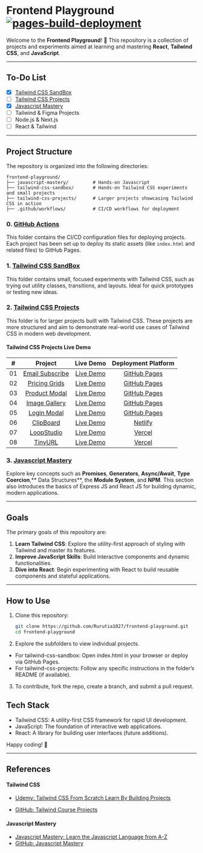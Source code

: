 # Frontend Playground [![pages-build-deployment](https://github.com/Rurutia1027/frontend-playground/actions/workflows/pages/pages-build-deployment/badge.svg)](https://github.com/Rurutia1027/frontend-playground/actions/workflows/pages/pages-build-deployment)

Welcome to the **Frontend Playground**! 🎨 This repository is a collection of projects and experiments aimed at learning and mastering **React**, **Tailwind CSS**, and **JavaScript**.

---

## To-Do List

- [x] [Tailwind CSS SandBox](./tailwind-css-sandbox/)
- [ ] [Tailwind CSS Projects](./tailwind-css-projects/)
- [x] [Javascript Mastery](./javascript-mastery/)
- [ ] Tailwind & Figma Projects
- [ ] Node.js & Next.js
- [ ] React & Tailwind

---

## Project Structure

The repository is organized into the following directories:

```
frontend-playground/
├── javascript-mastery/         # Hands-on Javascript
├── tailwind-css-sandbox/       # Hands-on Tailwind CSS experiments and small projects
├── tailwind-css-projects/      # Larger projects showcasing Tailwind CSS in action
├── .github/workflows/          # CI/CD workflows for deployment
```

### 0. [GitHub Actions](https://github.com/Rurutia1027/frontend-playground/actions)

This folder contains the CI/CD configuration files for deploying projects. Each project has been set up to deploy its static assets (like `index.html` and related files) to GitHub Pages.

### 1. [Tailwind CSS SandBox](https://rurutia1027.github.io/frontend-playground/tailwind-css-sandbox/index.html)

This folder contains small, focused experiments with Tailwind CSS, such as trying out utility classes, transitions, and layouts. Ideal for quick prototypes or testing new ideas.

### 2. [Tailwind CSS Projects](./tailwind-css-projects/)

This folder is for larger projects built with Tailwind CSS. These projects are more structured and aim to demonstrate real-world use cases of Tailwind CSS in modern web development.

#### Tailwind CSS Projects Live Demo

|  #  |                                                               Project                                                               |                                                           Live Demo                                                           |            Deployment Platform             |
| :-: | :---------------------------------------------------------------------------------------------------------------------------------: | :---------------------------------------------------------------------------------------------------------------------------: | :----------------------------------------: |
| 01  | [Email Subscribe](https://github.com/Rurutia1027/frontend-playground/tree/main/tailwind-css-projects/mini-projects/email-subscribe) | [Live Demo](https://rurutia1027.github.io/frontend-playground/tailwind-css-projects/mini-projects/email-subscribe/index.html) | [GitHub Pages ](https://pages.github.com/) |
| 02  |   [Pricing Grids](https://github.com/Rurutia1027/frontend-playground/tree/main/tailwind-css-projects/mini-projects/pricing-cards)   |  [Live Demo](https://rurutia1027.github.io/frontend-playground/tailwind-css-projects/mini-projects/pricing-cards/index.html)  | [GitHub Pages ](https://pages.github.com/) |
| 03  |   [Product Modal](https://github.com/Rurutia1027/frontend-playground/tree/main/tailwind-css-projects/mini-projects/product-modal)   |  [Live Demo](https://rurutia1027.github.io/frontend-playground/tailwind-css-projects/mini-projects/product-modal/index.html)  | [GitHub Pages ](https://pages.github.com/) |
| 04  |   [Image Gallery](https://github.com/Rurutia1027/frontend-playground/tree/main/tailwind-css-projects/mini-projects/image-gallery)   |  [Live Demo](https://rurutia1027.github.io/frontend-playground/tailwind-css-projects/mini-projects/image-gallery/index.html)  | [GitHub Pages ](https://pages.github.com/) |
| 05  |     [Login Modal](https://github.com/Rurutia1027/frontend-playground/tree/main/tailwind-css-projects/mini-projects/login-modal)     |   [Live Demo](https://rurutia1027.github.io/frontend-playground/tailwind-css-projects/mini-projects/login-modal/index.html)   | [GitHub Pages ](https://pages.github.com/) |
| 06  |     [ClipBoard](https://github.com/Rurutia1027/frontend-playground/tree/main/tailwind-css-projects/website-projects/clipboard)      |                                 [Live Demo](https://tailwind-website-clipboard.netlify.app/)                                  |    [Netlify](https://app.netlify.com/)     |
| 07  |     [LoopStudio](https://github.com/Rurutia1027/frontend-playground/tree/main/tailwind-css-projects/website-projects/clipboard)     |                                   [Live Demo](https://frontend-playground-five.vercel.app/)                                   |       [Vercel](https://vercel.com/)        |
| 08  |     [TinyURL](https://github.com/Rurutia1027/frontend-playground/tree/main/tailwind-css-projects/shortly)     |                                   [Live Demo](https://frontend-playground-wi4d.vercel.app/)                                   |       [Vercel](https://vercel.com/)        |


### 3. [Javascript Mastery](./javascript-mastery)

Explore key concepts such as **Promises**, **Generators**, **Async/Await**, **Type Coercion**,** Data Structures**, the **Module System**, and **NPM**. This section also introduces the basics of Express JS and React JS for building dynamic, modern applications.

---

## Goals

The primary goals of this repository are:

1. **Learn Tailwind CSS**: Explore the utility-first approach of styling with Tailwind and master its features.
2. **Improve JavaScript Skills**: Build interactive components and dynamic functionalities.
3. **Dive into React**: Begin experimenting with React to build reusable components and stateful applications.

---

## How to Use

1. Clone this repository:
   ```bash
   git clone https://github.com/Rurutia1027/frontend-playground.git
   cd frontend-playground
   ```
2. Explore the subfolders to view individual projects.

- For tailwind-css-sandbox: Open index.html in your browser or deploy via GitHub Pages.
- For tailwind-css-projects: Follow any specific instructions in the folder’s README (if available).

3. To contribute, fork the repo, create a branch, and submit a pull request.

## Tech Stack

- Tailwind CSS: A utility-first CSS framework for rapid UI development.
- JavaScript: The foundation of interactive web applications.
- React: A library for building user interfaces (future additions).

Happy coding! 🚀

---

## References

#### Tailwind CSS

- [Udemy: Tailwind CSS From Scratch Learn By Building Projects](https://www.udemy.com/course/tailwind-from-scratch/)

- [GitHub: Tailwind Course Projects](https://github.com/bradtraversy/tailwind-course-projects)

#### Javascript Mastery

- [Javascript Mastery: Learn the Javascript Language from A-Z](https://app.amigoscode.com/p/javascript-mastery)
- [GitHub: Javascript Mastery](https://github.com/amigoscode/javascript-mastery)

